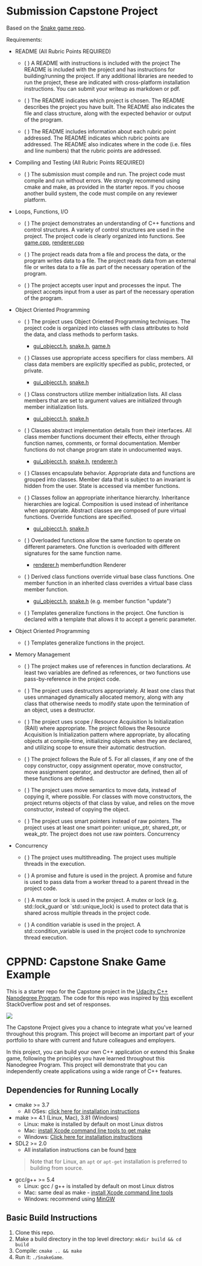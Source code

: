 # Submission Capstone Project

Based on the [Snake game repo](https://github.com/udacity/CppND-Capstone-Snake-Game).

Requirements:

* README (All Rubric Points REQUIRED)

  * ( ) A README with instructions is included with the project
    The README is included with the project and has instructions for building/running the project.
    If any additional libraries are needed to run the project, these are indicated with cross-platform installation
    instructions.
    You can submit your writeup as markdown or pdf.

  * ( ) The README indicates which project is chosen.
    The README describes the project you have built.
    The README also indicates the file and class structure, along with the expected behavior or output of the program.

  * ( ) The README includes information about each rubric point addressed.
    The README indicates which rubric points are addressed. The README also indicates where in the code (i.e. files and
    line numbers) that the rubric points are addressed.


* Compiling and Testing (All Rubric Points REQUIRED)

  * ( ) The submission must compile and run.
    The project code must compile and run without errors.
    We strongly recommend using cmake and make, as provided in the starter repos. If you choose another build system,
    the code must compile on any reviewer platform.


* Loops, Functions, I/O

  * ( ) The project demonstrates an understanding of C++ functions and control structures.
    A variety of control structures are used in the project.
    The project code is clearly organized into functions.
    See [game.cpp](src/game.cpp), [renderer.cpp](src/renderer.cpp)

  * ( ) The project reads data from a file and process the data, or the program writes data to a file.
    The project reads data from an external file or writes data to a file as part of the necessary operation of the
    program.

  * ( ) The project accepts user input and processes the input.
    The project accepts input from a user as part of the necessary operation of the program.


* Object Oriented Programming

  * ( ) The project uses Object Oriented Programming techniques.
    The project code is organized into classes with class attributes to hold the data, and class methods to perform
    tasks.
    * [gui_objecct.h](src/gui_object.h), [snake.h](src/snake.h),  [game.h](src/game.h)

  * ( ) Classes use appropriate access specifiers for class members.
    All class data members are explicitly specified as public, protected, or private.
    * [gui_objecct.h](src/gui_object.h), [snake.h](src/snake.h)

  * ( ) Class constructors utilize member initialization lists.
    All class members that are set to argument values are initialized through member initialization lists.
    * [gui_objecct.h](src/gui_object.h), [snake.h](src/snake.h)

  * ( ) Classes abstract implementation details from their interfaces.
    All class member functions document their effects, either through function names, comments, or formal documentation.
    Member functions do not change program state in undocumented ways.
    * [gui_objecct.h](src/gui_object.h), [snake.h](src/snake.h), [renderer.h](src/renderer.h)

  * ( ) Classes encapsulate behavior.
    Appropriate data and functions are grouped into classes. Member data that is subject to an invariant is hidden from
    the user. State is accessed via member functions.

  * ( ) Classes follow an appropriate inheritance hierarchy.
    Inheritance hierarchies are logical. Composition is used instead of inheritance when appropriate. Abstract classes
    are composed of pure virtual functions. Override functions are specified.
    * [gui_objecct.h](src/gui_object.h), [snake.h](src/snake.h)

  * ( ) Overloaded functions allow the same function to operate on different parameters.
    One function is overloaded with different signatures for the same function name.
    * [renderer.h](src/renderer.h) memberfundtion Renderer

  * ( ) Derived class functions override virtual base class functions.
    One member function in an inherited class overrides a virtual base class member function.
    * [gui_objecct.h](src/gui_object.h), [snake.h](src/snake.h) (e.g. member function "update")

  * ( ) Templates generalize functions in the project.
    One function is declared with a template that allows it to accept a generic parameter.

* Object Oriented Programming

  * ( ) Templates generalize functions in the project.

* Memory Management

  * ( ) The project makes use of references in function declarations.
    At least two variables are defined as references, or two functions use pass-by-reference in the project code.

  * ( ) The project uses destructors appropriately.
    At least one class that uses unmanaged dynamically allocated memory, along with any class that otherwise needs to
    modify state upon the termination of an object, uses a destructor.

  * ( ) The project uses scope / Resource Acquisition Is Initialization (RAII) where appropriate.
    The project follows the Resource Acquisition Is Initialization pattern where appropriate, by allocating objects at
    compile-time, initializing objects when they are declared, and utilizing scope to ensure their automatic
    destruction.

  * ( ) The project follows the Rule of 5.
    For all classes, if any one of the copy constructor, copy assignment operator, move constructor, move assignment
    operator, and destructor are defined, then all of these functions are defined.

  * ( ) The project uses move semantics to move data, instead of copying it, where possible.
    For classes with move constructors, the project returns objects of that class by value, and relies on the move
    constructor, instead of copying the object.

  * ( ) The project uses smart pointers instead of raw pointers.
    The project uses at least one smart pointer: unique_ptr, shared_ptr, or weak_ptr. The project does not use raw
    pointers.
    Concurrency


* Concurrency

  * ( ) The project uses multithreading.
    The project uses multiple threads in the execution.

  * ( ) A promise and future is used in the project.
    A promise and future is used to pass data from a worker thread to a parent thread in the project code.

  * ( ) A mutex or lock is used in the project.
    A mutex or lock (e.g. std::lock_guard or `std::unique_lock) is used to protect data that is shared across multiple
    threads in the project code.

  * ( ) A condition variable is used in the project.
    A std::condition_variable is used in the project code to synchronize thread execution.

# CPPND: Capstone Snake Game Example

This is a starter repo for the Capstone project in
the [Udacity C++ Nanodegree Program](https://www.udacity.com/course/c-plus-plus-nanodegree--nd213). The code for this
repo was inspired by [this](https://codereview.stackexchange.com/questions/212296/snake-game-in-c-with-sdl) excellent
StackOverflow post and set of responses.

<img src="snake_game.gif"/>

The Capstone Project gives you a chance to integrate what you've learned throughout this program. This project will
become an important part of your portfolio to share with current and future colleagues and employers.

In this project, you can build your own C++ application or extend this Snake game, following the principles you have
learned throughout this Nanodegree Program. This project will demonstrate that you can independently create applications
using a wide range of C++ features.

## Dependencies for Running Locally
* cmake >= 3.7
  * All OSes: [click here for installation instructions](https://cmake.org/install/)
* make >= 4.1 (Linux, Mac), 3.81 (Windows)
  * Linux: make is installed by default on most Linux distros
  * Mac: [install Xcode command line tools to get make](https://developer.apple.com/xcode/features/)
  * Windows: [Click here for installation instructions](http://gnuwin32.sourceforge.net/packages/make.htm)
* SDL2 >= 2.0
  * All installation instructions can be found [here](https://wiki.libsdl.org/Installation)
  > Note that for Linux, an `apt` or `apt-get` installation is preferred to building from source. 
* gcc/g++ >= 5.4
  * Linux: gcc / g++ is installed by default on most Linux distros
  * Mac: same deal as make - [install Xcode command line tools](https://developer.apple.com/xcode/features/)
  * Windows: recommend using [MinGW](http://www.mingw.org/)

## Basic Build Instructions

1. Clone this repo.
2. Make a build directory in the top level directory: `mkdir build && cd build`
3. Compile: `cmake .. && make`
4. Run it: `./SnakeGame`.
